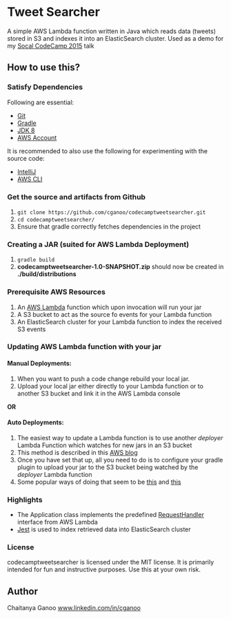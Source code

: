 Tweet Searcher
========

A simple AWS Lambda function written in Java which reads data (tweets) stored in S3 and indexes it into an ElasticSearch cluster.
Used as a demo for my [Socal CodeCamp 2015](http://socalcodecamp.net/) talk

## How to use this?

### Satisfy Dependencies

Following are essential:

* [Git](http://git-scm.com/downloads)
* [Gradle](https://gradle.org/)
* [JDK 8](http://www.oracle.com/technetwork/java/javase/downloads/jdk8-downloads-2133151.html)
* [AWS Account](http://docs.aws.amazon.com/cli/latest/userguide/cli-chap-getting-set-up.html#cli-signup)

It is recommended to also use the following for experimenting with the source code:

* [IntelliJ](https://www.jetbrains.com/idea/)
* [AWS CLI](http://docs.aws.amazon.com/cli/latest/userguide/installing.html)

### Get the source and artifacts from Github

1. `git clone https://github.com/cganoo/codecamptweetsearcher.git`
2. `cd codecamptweetsearcher/`
3. Ensure that gradle correctly fetches dependencies in the project

### Creating a JAR (suited for AWS Lambda Deployment)
1. `gradle build`
2. <b>codecamptweetsearcher-1.0-SNAPSHOT.zip</b> should now be created in <b>./build/distributions</b>

### Prerequisite AWS Resources
1. An [AWS Lambda](http://docs.aws.amazon.com/lambda/latest/dg/java-gs.html) function which upon invocation will run your jar
2. A S3 bucket to act as the source fo events for your Lambda function
3. An ElasticSearch cluster for your Lambda function to index the received S3 events

### Updating AWS Lambda function with your jar

#### Manual Deployments:
1. When you want to push a code change rebuild your local jar.
2. Upload your local jar either directly to your Lambda function or to another S3 bucket and link it in the AWS Lambda console

<b>OR</b>
#### Auto Deployments:
1. The easiest way to update a Lambda function is to use another <i>deployer</i> Lambda Function which watches for new jars in an S3 bucket
2. This method is described in this [AWS blog](https://aws.amazon.com/blogs/compute/new-deployment-options-for-aws-lambda/)
3. Once you have set that up, all you need to do is to configure your gradle plugin to upload your jar to the S3 bucket being watched by the <i>deployer</i> Lambda function
4. Some popular ways of doing that seem to be [this](https://github.com/literalice/gradle-aws-s3-sync) and [this](https://github.com/classmethod-aws/gradle-aws-plugin)

### Highlights

* The Application class implements the predefined [RequestHandler](http://docs.aws.amazon.com/lambda/latest/dg/java-handler-using-predefined-interfaces.html) interface from AWS Lambda
* [Jest](https://github.com/searchbox-io/Jest) is used to index retrieved data into ElasticSearch cluster

### License

codecamptweetsearcher is licensed under the MIT license. It is primarily intended for fun and instructive purposes.
Use this at your own risk.

## Author

Chaitanya Ganoo
www.linkedin.com/in/cganoo
